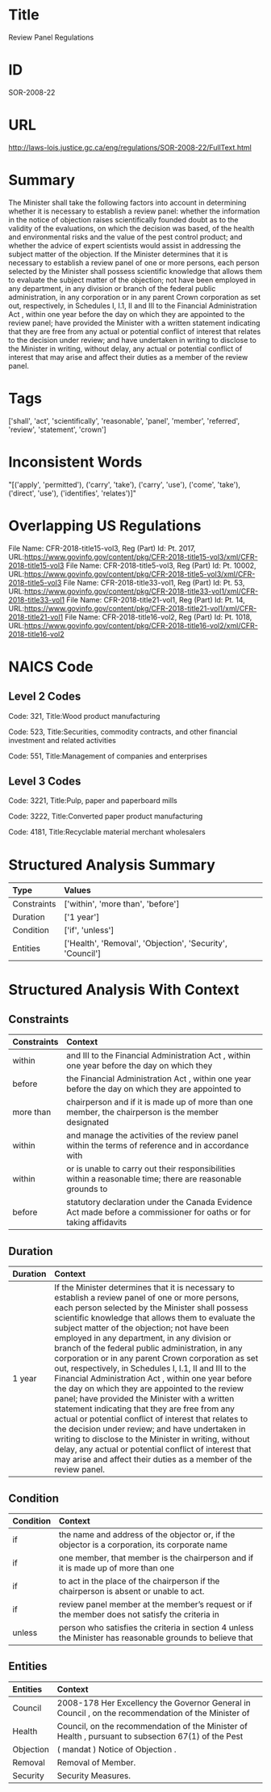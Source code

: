 # Title
Review Panel Regulations


# ID
SOR-2008-22

# URL
http://laws-lois.justice.gc.ca/eng/regulations/SOR-2008-22/FullText.html


# Summary
The Minister shall take the following factors into account in determining whether it is necessary to establish a review panel: whether the information in the notice of objection raises scientifically founded doubt as to the validity of the evaluations, on which the decision was based, of the health and environmental risks and the value of the pest control product; and whether the advice of expert scientists would assist in addressing the subject matter of the objection.
If the Minister determines that it is necessary to establish a review panel of one or more persons, each person selected by the Minister shall possess scientific knowledge that allows them to evaluate the subject matter of the objection; not have been employed in any department, in any division or branch of the federal public administration, in any corporation or in any parent Crown corporation as set out, respectively, in Schedules I, I.1, II and III to the  Financial Administration Act , within one year before the day on which they are appointed to the review panel; have provided the Minister with a written statement indicating that they are free from any actual or potential conflict of interest that relates to the decision under review; and have undertaken in writing to disclose to the Minister in writing, without delay, any actual or potential conflict of interest that may arise and affect their duties as a member of the review panel.


# Tags
['shall', 'act', 'scientifically', 'reasonable', 'panel', 'member', 'referred', 'review', 'statement', 'crown']


# Inconsistent Words
"[('apply', 'permitted'), ('carry', 'take'), ('carry', 'use'), ('come', 'take'), ('direct', 'use'), ('identifies', 'relates')]"


# Overlapping US Regulations
File Name: CFR-2018-title15-vol3, Reg (Part) Id: Pt. 2017, URL:https://www.govinfo.gov/content/pkg/CFR-2018-title15-vol3/xml/CFR-2018-title15-vol3
File Name: CFR-2018-title5-vol3, Reg (Part) Id: Pt. 10002, URL:https://www.govinfo.gov/content/pkg/CFR-2018-title5-vol3/xml/CFR-2018-title5-vol3
File Name: CFR-2018-title33-vol1, Reg (Part) Id: Pt. 53, URL:https://www.govinfo.gov/content/pkg/CFR-2018-title33-vol1/xml/CFR-2018-title33-vol1
File Name: CFR-2018-title21-vol1, Reg (Part) Id: Pt. 14, URL:https://www.govinfo.gov/content/pkg/CFR-2018-title21-vol1/xml/CFR-2018-title21-vol1
File Name: CFR-2018-title16-vol2, Reg (Part) Id: Pt. 1018, URL:https://www.govinfo.gov/content/pkg/CFR-2018-title16-vol2/xml/CFR-2018-title16-vol2



# NAICS Code
## Level 2 Codes
Code: 321, Title:Wood product manufacturing

Code: 523, Title:Securities, commodity contracts, and other financial investment and related activities

Code: 551, Title:Management of companies and enterprises




## Level 3 Codes
Code: 3221, Title:Pulp, paper and paperboard mills

Code: 3222, Title:Converted paper product manufacturing

Code: 4181, Title:Recyclable material merchant wholesalers







# Structured Analysis Summary
| Type        | Values                                                    |
|:------------|:----------------------------------------------------------|
| Constraints | ['within', 'more than', 'before']                         |
| Duration    | ['1 year']                                                |
| Condition   | ['if', 'unless']                                          |
| Entities    | ['Health', 'Removal', 'Objection', 'Security', 'Council'] |


# Structured Analysis With Context
 


## Constraints
| Constraints   | Context                                                                                                           |
|:--------------|:------------------------------------------------------------------------------------------------------------------|
| within        | and III to the Financial Administration Act , within one year before the day on which they                        |
| before        | the Financial Administration Act , within one year before the day on which they are appointed to                  |
| more than     | chairperson and if it is made up of more than one member, the chairperson is the member designated                |
| within        | and manage the activities of the review panel within the terms of reference and in accordance with                |
| within        | or is unable to carry out their responsibilities within a reasonable time; there are reasonable grounds to        |
| before        | statutory declaration under the Canada Evidence Act made before a commissioner for oaths or for taking affidavits |


## Duration
| Duration   | Context                                                                                                                                                                                                                                                                                                                                                                                                                                                                                                                                                                                                                                                                                                                                                                                                                                                                                                                                                                                  |
|:-----------|:-----------------------------------------------------------------------------------------------------------------------------------------------------------------------------------------------------------------------------------------------------------------------------------------------------------------------------------------------------------------------------------------------------------------------------------------------------------------------------------------------------------------------------------------------------------------------------------------------------------------------------------------------------------------------------------------------------------------------------------------------------------------------------------------------------------------------------------------------------------------------------------------------------------------------------------------------------------------------------------------|
| 1 year     | If the Minister determines that it is necessary to establish a review panel of one or more persons, each person selected by the Minister shall possess scientific knowledge that allows them to evaluate the subject matter of the objection; not have been employed in any department, in any division or branch of the federal public administration, in any corporation or in any parent Crown corporation as set out, respectively, in Schedules I, I.1, II and III to the  Financial Administration Act , within one year before the day on which they are appointed to the review panel; have provided the Minister with a written statement indicating that they are free from any actual or potential conflict of interest that relates to the decision under review; and have undertaken in writing to disclose to the Minister in writing, without delay, any actual or potential conflict of interest that may arise and affect their duties as a member of the review panel. |


## Condition
| Condition   | Context                                                                                                   |
|:------------|:----------------------------------------------------------------------------------------------------------|
| if          | the name and address of the objector or, if the objector is a corporation, its corporate name             |
| if          | one member, that member is the chairperson and if it is made up of more than one                          |
| if          | to act in the place of the chairperson if  the chairperson is absent or unable to act.                    |
| if          | review panel member at the member’s request or if the member does not satisfy the criteria in             |
| unless      | person who satisfies the criteria in section 4 unless the Minister has reasonable grounds to believe that |


## Entities
| Entities   | Context                                                                                             |
|:-----------|:----------------------------------------------------------------------------------------------------|
| Council    | 2008-178 Her Excellency the Governor General in  Council , on the recommendation of the Minister of |
| Health     | Council, on the recommendation of the Minister of Health , pursuant to subsection 67(1) of the Pest |
| Objection  | ( mandat ) Notice of  Objection .                                                                   |
| Removal    | Removal  of Member.                                                                                 |
| Security   | Security  Measures.                                                                                 |


